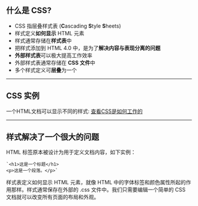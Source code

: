## 什么是 CSS?

- CSS 指层叠样式表 (**C**ascading **S**tyle **S**heets)
- 样式定义**如何显示** HTML 元素
- 样式通常存储在**样式表**中
- 把样式添加到 HTML 4.0 中，是为了**解决内容与表现分离的问题**
- **外部样式表**可以极大提高工作效率
- 外部样式表通常存储在 **CSS 文件**中
- 多个样式定义可**层叠**为一个

------

## CSS 实例

一个HTML文档可以显示不同的样式: [查看CSS是如何工作的](https://www.runoob.com/try/demo_source/demo_default.htm)

------

## 样式解决了一个很大的问题

HTML 标签原本被设计为用于定义文档内容，如下实例：

```
`<h1>这是一个标题</h1>
<p>这是一个段落。</p>`
```

样式表定义如何显示 HTML 元素，就像 HTML 中的字体标签和颜色属性所起的作用那样。样式通常保存在外部的 .css 文件中。我们只需要编辑一个简单的 CSS 文档就可以改变所有页面的布局和外观。